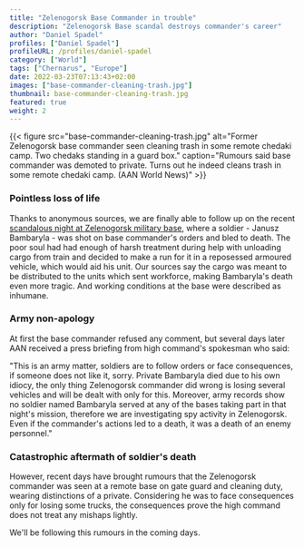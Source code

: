```yaml
---
title: "Zelenogorsk Base Commander in trouble"
description: "Zelenogorsk Base scandal destroys commander's career"
author: "Daniel Spadel"
profiles: ["Daniel Spadel"]
profileURL: /profiles/daniel-spadel
category: ["World"]
tags: ["Chernarus", "Europe"]
date: 2022-03-23T07:13:43+02:00
images: ["base-commander-cleaning-trash.jpg"]
thumbnail: base-commander-cleaning-trash.jpg
featured: true
weight: 2
---
```


{{< figure src="base-commander-cleaning-trash.jpg" alt="Former Zelenogorsk base commander seen cleaning trash in some remote chedaki camp. Two chedaks standing in a guard box." caption="Rumours said base commander was demoted to private. Turns out he indeed cleans trash in some remote chedaki camp. (AAN World News)" >}}

### Pointless loss of life

Thanks to anonymous sources, we are finally able to follow up on the recent [scandalous night at Zelenogorsk military base](/articles/chernarus/2022/03/long-train-scandal), where a soldier - Janusz Bambaryla - was shot on base commander's orders and bled to death. The poor soul had had enough of harsh treatment during help with unloading cargo from train and decided to make a run for it in a reposessed armoured vehicle, which would aid his unit.
Our sources say the cargo was meant to be distributed to the units which sent workforce, making Bambaryla's death even more tragic. And working conditions at the base were described as inhumane.

### Army non-apology

At first the base commander refused any comment, but several days later AAN received a press briefing from high command's spokesman who said:

"This is an army matter, soldiers are to follow orders or face consequences, if someone does not like it, sorry. Private Bambaryla died due to his own idiocy, the only thing Zelenogorsk commander did wrong is losing several vehicles and will be dealt with only for this.
Moreover, army records show no soldier named Bambaryla served at any of the bases taking part in that night's mission, therefore we are investigating spy activity in Zelenogorsk. Even if the commander's actions led to a death, it was a death of an enemy personnel."

### Catastrophic aftermath of soldier's death

However, recent days have brought rumours that the Zelenogorsk commander was seen at a remote base on gate guard and cleaning duty, wearing distinctions of a private. Considering he was to face consequences only for losing some trucks, the consequences prove the high command does not treat any mishaps lightly.

We'll be following this rumours in the coming days.
